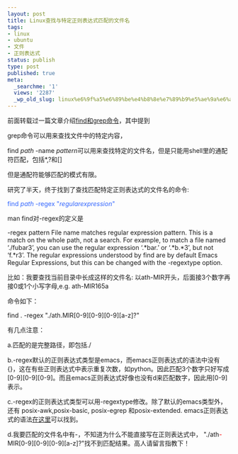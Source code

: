 ```yaml
---
layout: post
title: Linux查找与特定正则表达式匹配的文件名
tags:
- linux
- ubuntu
- 文件
- 正则表达式
status: publish
type: post
published: true
meta:
  _searchme: '1'
  views: '2287'
  _wp_old_slug: linux%e6%9f%a5%e6%89%be%e4%b8%8e%e7%89%b9%e5%ae%9a%e6%ad%a3%e5%88%99%e8%a1%a8%e8%be%be%e5%bc%8f%e5%8c%b9%e9%85%8d%e7%9a%84%e6%96%87%e4%bb%b6%e5%90%8d
---
```

前面转载过一篇文章介绍<a href="http://azalea.ztpala.com/?p=182" target="_blank">find和grep命令</a>，其中提到

grep命令可以用来查找文件中的特定内容，

find <em>path</em> -name <em>pattern</em>可以用来查找特定的文件名，但是只能用shell里的通配符匹配，包括*,?和[]

但是通配符能够匹配的模式有限。

研究了半天，终于找到了查找匹配特定正则表达式的文件名的命令:

<font color="#3366ff">find <em>path</em> -regex "<em>regularexpression</em>"</font>

man find对-regex的定义是

-regex pattern
File name matches regular expression pattern.  This is  a  match
on  the  whole path, not a search.  For example, to match a file
named ‘./fubar3’, you can use the regular expression ‘.*bar.’ or
‘.*b.*3’,  but  not ‘f.*r3’.  The regular expressions understood
by find are by default Emacs Regular Expressions, but  this  can
be changed with the -regextype option.

比如：我要查找当前目录中长成这样的文件名: 以ath-MIR开头，后面接3个数字再接0或1个小写字母,e.g. ath-MIR165a

命令如下：

find . -regex "./ath.MIR[0-9][0-9][0-9][a-z]?"

有几点注意：

a.匹配的是完整路径，即包括./

b.-regex默认的正则表达式类型是emacs，而emacs正则表达式的语法中没有{}，这在有些正则表达式中表示重复次数，如python。因此匹配3个数字只好写成[0-9][0-9][0-9]。而且emacs正则表达式好像也没有d来匹配数字，因此用[0-9]表示。

c.-regex的正则表达式类型可以用-regextype修改。除了默认的emacs类型外，还有 posix-awk,posix-basic, posix-egrep 和posix-extended. emacs正则表达式的语法<a href="http://www.cs.utah.edu/dept/old/texinfo/emacs18/emacs_17.html#SEC74" target="_blank">在这里</a>可以找到。

d.我要匹配的文件名中有-，不知道为什么不能直接写在正则表达式中， "./ath<font color="#ff0000">-</font>MIR[0-9][0-9][0-9][a-z]?"找不到匹配结果。高人请留言指教下！
